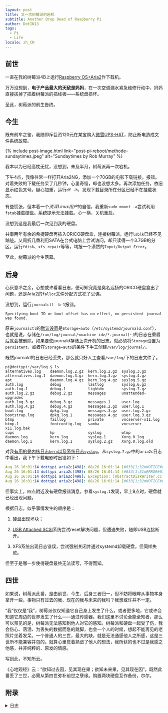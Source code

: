 ```yaml
---
layout: post
title: 又一次树莓派的宕机
subtitle: Another Drop Dead of Raspberry Pi
author: DotIN13
tags:
  - Pi
  - Life
locale: zh_CN
---
```


## 前世

一直在我的树莓派4B上运行[Raspberry OS+Aria2](/2020/04/21/aria-pi/)作下载机。

万万没想到，**电子产品最大的天敌是妈妈**，在一次空调漏水紧急维修行动中，妈妈直接拔掉了插着树莓派的插线板——系统盘损坏。

至此，树莓派的前生告终。

## 今生

既有前车之鉴，我随即斥巨资120元在某宝购入[微雪UPS-HAT](https://www.waveshare.net/wiki/UPS_HAT)，防止断电造成文件系统故障。

{% include post-image.html link="post-pi-reboot/methode-sundaytimes.jpeg" alt="Sundaytimes by Rob Murray" %}

我本以为已经高枕无忧，没想到，未及半月，树莓派再一次宕机。

下午4点，我像往常一样打开Aria2NG，添加一个70GB的电影下载链接，报错。对着失败的下载任务呆了几秒钟，心里奇怪，却也没想太多。再次添加任务，依旧显示红色叉号。疑心加重，运行`df -h`，发现下载目录所在分区已经不在挂载状态。

有些慌张，但本着一个*资深Linux用户*的自信，我重新`sudo mount -a`尝试利用`fstab`挂载硬盘。系统提示无法挂载。心一横，关机重启。

没想到这是我最后一次见到我的硬盘。

共事两年有余的希捷硬盘再插入ORICO硬盘盒，连接树莓派，运行`lsblk`已经不见踪迹。又周折几番利用SATA在台式电脑上尝试访问，却只读得一个3.7GB的分区，运行`fdisk`、`xfs_repair`等等，均报一个漠然的`Input/Output Error`。

至此，树莓派的今生落幕。

## 后身

心灰意冷之余，心想或许看看日志，便可知究竟是臭名远扬的ORICO硬盘盒出了问题，还是Aria2的`falloc`文件分配方式犯了忌讳。

没想到，运行`journalctl -b-1`报错。

```shell
Specifying boot ID or boot offset has no effect, no persistent journal was found.
```

原来`journalctl`的[默认设置](https://askubuntu.com/a/864771)是`Storage=auto`（`/etc/systemd/journald.conf`），也就是说，存储在`/run/log/journal/<machine-id>/*.journal[~]`的日志在重启后就会被删除。如果要使journald存储上次开机的日志，就必须将`Storage`设置为`persistent`，或者在`Storage=auto`的条件下手工创建`/var/log/journal/`。

既然journald的日志已经丢失，那么就只好人工查看`/var/log/`下的日志文件了。

```shell
pi@dottypi:/var/log $ ls
alternatives.log    daemon.log.2.gz  kern.log.2.gz  syslog.3.gz
alternatives.log.1  daemon.log.3.gz  kern.log.3.gz  syslog.4.gz
apt                 daemon.log.4.gz  kern.log.4.gz  syslog.5.gz
auth.log            debug            lastlog        syslog.6.gz
auth.log.1          debug.1          lightdm        syslog.7.gz
auth.log.2.gz       debug.2.gz       messages       unattended-upgrades
auth.log.3.gz       debug.3.gz       messages.1     user.log
auth.log.4.gz       debug.4.gz       messages.2.gz  user.log.1
boot.log            dpkg.log         messages.3.gz  user.log.2.gz
bootstrap.log       dpkg.log.1       messages.4.gz  user.log.3.gz
btmp                faillog          private        vncserver-x11.log
btmp.1              fontconfig.log   samba          vncserver-x11.log.bak
cups                hp               syslog         wtmp
daemon.log          kern.log         syslog.1       Xorg.0.log
daemon.log.1        kern.log.1       syslog.2.gz    Xorg.0.log.old
```

对我[有用的是内核日志`kern`以及系统日志`syslog`](https://askubuntu.com/a/26253)。从`syslog.7.gz`中的`aria2c`日志中看出，我下午下载电影时出错如下：

```yaml
Aug 26 16:01:14 dottypi aria2c[498]: 08/26 16:01:14 [#033[1;32mNOTICE#033[0m] 下载已完成：[MEMORY][METADATA]Almost.Famous.2000.EXTENDED.2160p.BluRay.REMUX.HEVC.DTS-HD.MA.5.1-FGT
Aug 26 16:01:14 dottypi aria2c[498]: 08/26 16:01:14 [#033[1;31mERROR#033[0m] 捕捉到异常
Aug 26 16:01:14 dottypi aria2c[498]: Exception: [AbstractDiskWriter.cc:224] errNum=5 errorCode=15 打开文件 /mnt/Videos/Downloads/Almost.Famous.2000.EXTENDED.2160p.BluRay.REMUX.HEVC.DTS-HD.MA.5.1-FGT/Almost.Famous.2000.EXTENDED.2160p.BluRay.REMUX.HEVC.DTS-HD.MA.5.1-FGT.mkv 失败，原因：输入/输出错误
Aug 26 16:01:14 dottypi aria2c[498]: 08/26 16:01:14 [#033[1;32mNOTICE#033[0m] GID 为 437ddbc0a6eb7f5a 的下载项未完成：/mnt/Videos/Downloads/Almost.Famous.2000.EXTENDED.2160p.BluRay.REMUX.HEVC.DTS-HD.MA.5.1-FGT
```

但事实上，四点附近没有硬盘报错消息。参看`syslog.1`发现，早上9点时，硬盘就已经出现问题。

根据日志，似乎事情发生的顺序是：

1. 硬盘出现坏块；

2. [USB Attached SCSI](https://en.wikipedia.org/wiki/USB_Attached_SCSI)系统尝试reset解决问题，但遭遇失败，随即USB连接断开。

3. XFS系统出现日志错误，尝试强制关闭并通过systemd卸载硬盘，但同样失败。

但至于是哪一步使得硬盘最终无法读写，不得而知。

## 四世

如果说，树莓派此番，是由前世、今生、后身三者归一，但不妨将眼眸从事物本身拿开一些，事物只有过去的我、现在的我与未来的我吗？我想或许并不一定。

“我”仅仅是“我”，树莓派仅仅知道它自己身上发生了什么，或者更多地，它或许会知道它周边的世界发生了什么——通过传感器。我们这里不讨论全能全知者，那么可以预见的是，树莓派无法感知到他人对它的感知。树莓派和硬盘一起受了伤，我会伤心、落泪、为丢失的数据而急的跳脚，也会一个人的时候，想起不能再见的老照片坐着发呆。一个普通人的三世，最大的缺，就是无法通感他人之所感，这是三世所不能兼容并包的。就算心里觉着熟谙了他人的想法，我所获的也不过是我感之他感，并非纯粹的、原发的情感。

写到此，不知所云。

《心地观经》云：“欲知过去因，见其现在果；欲知未来果，见其现在因”。既然此番丢了三世，必需从第四世弥补前世之孽缘。购置两块硬盘互作备份，尔尔。

## 附录

<details>
<summary>
日志
</summary>
{% highlight yaml %}
Aug 26 09:12:55 dottypi kernel: [808772.369054] sd 0:0:0:0: [sda] tag#1 UNKNOWN(0x2003) Result: hostbyte=0x00 driverbyte=0x08 cmd_age=12s
Aug 26 09:12:55 dottypi kernel: [808772.369096] sd 0:0:0:0: [sda] tag#1 Sense Key : 0x3 [current] 
Aug 26 09:12:55 dottypi kernel: [808772.369132] sd 0:0:0:0: [sda] tag#1 ASC=0x11 ASCQ=0x0 
Aug 26 09:12:55 dottypi kernel: [808772.369163] sd 0:0:0:0: [sda] tag#1 CDB: opcode=0x88 88 00 00 00 00 00 9d 76 33 e8 00 00 00 28 00 00
Aug 26 09:12:55 dottypi kernel: [808772.369195] blk_update_request: critical medium error, dev sda, sector 2641769448 op 0x0:(READ) flags 0x80700 phys_seg 5 prio class 0
Aug 26 09:13:19 dottypi kernel: [808797.156003] sd 0:0:0:0: [sda] tag#0 UNKNOWN(0x2003) Result: hostbyte=0x00 driverbyte=0x08 cmd_age=24s
Aug 26 09:13:19 dottypi kernel: [808797.156050] sd 0:0:0:0: [sda] tag#0 Sense Key : 0x3 [current] 
Aug 26 09:13:19 dottypi kernel: [808797.156078] sd 0:0:0:0: [sda] tag#0 ASC=0x11 ASCQ=0x0 
Aug 26 09:13:19 dottypi kernel: [808797.156107] sd 0:0:0:0: [sda] tag#0 CDB: opcode=0x88 88 00 00 00 00 00 9d 76 33 e8 00 00 00 08 00 00
Aug 26 09:13:19 dottypi kernel: [808797.156139] blk_update_request: critical medium error, dev sda, sector 2641769448 op 0x0:(READ) flags 0x0 phys_seg 1 prio class 0
Aug 26 09:18:23 dottypi kernel: [809100.323200] sd 0:0:0:0: [sda] tag#6 UNKNOWN(0x2003) Result: hostbyte=0x00 driverbyte=0x08 cmd_age=10s
Aug 26 09:18:23 dottypi kernel: [809100.323250] sd 0:0:0:0: [sda] tag#6 Sense Key : 0x7 [current] 
Aug 26 09:18:23 dottypi kernel: [809100.323278] sd 0:0:0:0: [sda] tag#6 ASC=0x27 ASCQ=0x0 
Aug 26 09:18:23 dottypi kernel: [809100.323308] sd 0:0:0:0: [sda] tag#6 CDB: opcode=0x88 88 00 00 00 00 00 9e 7f 5c 08 00 00 00 28 00 00
Aug 26 09:18:23 dottypi kernel: [809100.323340] blk_update_request: critical target error, dev sda, sector 2659146760 op 0x0:(READ) flags 0x80700 phys_seg 5 prio class 0
Aug 26 09:18:53 dottypi kernel: [809130.469818] sd 0:0:0:0: [sda] tag#4 uas_eh_abort_handler 0 uas-tag 2 inflight: CMD IN 
Aug 26 09:18:53 dottypi kernel: [809130.469841] sd 0:0:0:0: [sda] tag#4 CDB: opcode=0x88 88 00 00 00 00 00 9e 7f 5c 08 00 00 00 08 00 00
Aug 26 09:18:53 dottypi kernel: [809130.509834] scsi host0: uas_eh_device_reset_handler start
Aug 26 09:18:53 dottypi kernel: [809130.660965] usb 2-2: reset SuperSpeed Gen 1 USB device number 2 using xhci_hcd
Aug 26 09:18:53 dottypi kernel: [809130.696317] scsi host0: uas_eh_device_reset_handler success
Aug 26 09:19:28 dottypi kernel: [809165.669971] sd 0:0:0:0: [sda] tag#5 uas_eh_abort_handler 0 uas-tag 1 inflight: CMD OUT 
Aug 26 09:19:28 dottypi kernel: [809165.669993] sd 0:0:0:0: [sda] tag#5 CDB: opcode=0x8a 8a 08 00 00 00 00 e0 c2 ab 36 00 00 00 02 00 00
Aug 26 09:19:28 dottypi kernel: [809165.670222] xhci_hcd 0000:01:00.0: WARNING: Host System Error
Aug 26 09:19:33 dottypi kernel: [809170.689977] xhci_hcd 0000:01:00.0: xHCI host not responding to stop endpoint command.
Aug 26 09:19:33 dottypi kernel: [809170.689994] xhci_hcd 0000:01:00.0: USBSTS: HCHalted HSE EINT
Aug 26 09:19:33 dottypi kernel: [809170.690038] xhci_hcd 0000:01:00.0: xHCI host controller not responding, assume dead
Aug 26 09:19:33 dottypi kernel: [809170.690081] xhci_hcd 0000:01:00.0: HC died; cleaning up
Aug 26 09:19:33 dottypi kernel: [809170.690742] usb 1-1: USB disconnect, device number 2
Aug 26 09:19:33 dottypi kernel: [809170.691922] usb 2-2: USB disconnect, device number 2
Aug 26 09:19:33 dottypi kernel: [809170.692504] sd 0:0:0:0: [sda] tag#6 uas_zap_pending 0 uas-tag 2 inflight: CMD 
Aug 26 09:19:33 dottypi kernel: [809170.692523] sd 0:0:0:0: [sda] tag#6 CDB: opcode=0x88 88 00 00 00 00 00 9e 7f 5c 08 00 00 00 08 00 00
Aug 26 09:19:33 dottypi kernel: [809170.730039] sd 0:0:0:0: Device offlined - not ready after error recovery
Aug 26 09:19:33 dottypi kernel: [809170.730059] sd 0:0:0:0: Device offlined - not ready after error recovery
Aug 26 09:19:33 dottypi kernel: [809170.769999] blk_update_request: I/O error, dev sda, sector 2659146760 op 0x0:(READ) flags 0x0 phys_seg 1 prio class 0
Aug 26 09:19:33 dottypi kernel: [809170.770042] blk_update_request: I/O error, dev sda, sector 3770854198 op 0x1:(WRITE) flags 0x29800 phys_seg 1 prio class 0
Aug 26 09:19:33 dottypi kernel: [809170.770062] blk_update_request: I/O error, dev sda, sector 3770854198 op 0x1:(WRITE) flags 0x29800 phys_seg 1 prio class 0
Aug 26 09:19:33 dottypi kernel: [809170.770084] XFS (sda2): log I/O error -5
Aug 26 09:19:33 dottypi kernel: [809170.770166] XFS (sda2): xfs_do_force_shutdown(0x2) called from line 1196 of file fs/xfs/xfs_log.c. Return address = 23be8862
Aug 26 09:19:33 dottypi kernel: [809170.770181] XFS (sda2): Log I/O Error Detected. Shutting down filesystem
Aug 26 09:19:33 dottypi kernel: [809170.770208] XFS (sda2): Please unmount the filesystem and rectify the problem(s)
Aug 26 09:19:34 dottypi kernel: [809171.347113] sd 0:0:0:0: [sda] Synchronizing SCSI cache
Aug 26 09:19:34 dottypi systemd[1]: Stopped target Local File Systems.
Aug 26 09:19:34 dottypi systemd[1]: Unmounting /mnt/Videos...
Aug 26 09:19:34 dottypi systemd[1]: Unmounting /mnt/Documents...
Aug 26 09:19:34 dottypi kernel: [809171.534981] XFS (sda1): Unmounting Filesystem
Aug 26 09:19:34 dottypi kernel: [809171.535137] XFS (sda1): log I/O error -5
Aug 26 09:19:34 dottypi kernel: [809171.535181] XFS (sda1): xfs_do_force_shutdown(0x2) called from line 1196 of file fs/xfs/xfs_log.c. Return address = 23be8862
Aug 26 09:19:34 dottypi kernel: [809171.535188] XFS (sda1): Log I/O Error Detected. Shutting down filesystem
Aug 26 09:19:34 dottypi kernel: [809171.535201] XFS (sda1): Please unmount the filesystem and rectify the problem(s)
Aug 26 09:19:34 dottypi kernel: [809171.535232] XFS (sda1): Unable to update superblock counters. Freespace may not be correct on next mount.
Aug 26 09:19:34 dottypi umount[10749]: umount: /mnt/Videos: target is busy.
Aug 26 09:19:34 dottypi systemd[1]: mnt-Videos.mount: Mount process exited, code=exited, status=32/n/a
Aug 26 09:19:34 dottypi systemd[1]: Failed unmounting /mnt/Videos.
Aug 26 09:19:34 dottypi systemd[1]: mnt-Videos.mount: Unit is bound to inactive unit dev-disk-by\x2dpartuuid-d6d003c5\x2dce0f\x2d4af1\x2da18b\x2dd82175e41a10.device. Stopping, too.
Aug 26 09:19:34 dottypi systemd[1]: mnt-Documents.mount: Succeeded.
Aug 26 09:19:34 dottypi systemd[1]: Unmounted /mnt/Documents.
Aug 26 09:19:34 dottypi systemd[1]: Unmounting /mnt/Videos...
Aug 26 09:19:34 dottypi umount[10751]: umount: /mnt/Videos: target is busy.
Aug 26 09:19:34 dottypi systemd[1]: mnt-Videos.mount: Mount process exited, code=exited, status=32/n/a
Aug 26 09:19:34 dottypi systemd[1]: Failed unmounting /mnt/Videos.
Aug 26 09:19:34 dottypi systemd[1]: mnt-Videos.mount: Unit is bound to inactive unit dev-disk-by\x2dpartuuid-d6d003c5\x2dce0f\x2d4af1\x2da18b\x2dd82175e41a10.device. Stopping, too.
Aug 26 09:19:34 dottypi systemd[1]: Unmounting /mnt/Videos...
Aug 26 09:19:34 dottypi umount[10752]: umount: /mnt/Videos: target is busy.
Aug 26 09:19:34 dottypi systemd[1]: mnt-Videos.mount: Mount process exited, code=exited, status=32/n/a
Aug 26 09:19:34 dottypi systemd[1]: Failed unmounting /mnt/Videos.
Aug 26 09:19:34 dottypi systemd[1]: mnt-Videos.mount: Unit is bound to inactive unit dev-disk-by\x2dpartuuid-d6d003c5\x2dce0f\x2d4af1\x2da18b\x2dd82175e41a10.device. Stopping, too.
Aug 26 09:19:34 dottypi systemd[1]: Unmounting /mnt/Videos...
Aug 26 09:19:34 dottypi umount[10753]: umount: /mnt/Videos: target is busy.
Aug 26 09:19:34 dottypi systemd[1]: mnt-Videos.mount: Mount process exited, code=exited, status=32/n/a
Aug 26 09:19:34 dottypi systemd[1]: Failed unmounting /mnt/Videos.
Aug 26 09:19:34 dottypi systemd[1]: mnt-Videos.mount: Unit is bound to inactive unit dev-disk-by\x2dpartuuid-d6d003c5\x2dce0f\x2d4af1\x2da18b\x2dd82175e41a10.device. Stopping, too.
Aug 26 09:19:34 dottypi systemd[1]: Unmounting /mnt/Videos...
Aug 26 09:19:34 dottypi umount[10754]: umount: /mnt/Videos: target is busy.
Aug 26 09:19:34 dottypi systemd[1]: mnt-Videos.mount: Mount process exited, code=exited, status=32/n/a
Aug 26 09:19:34 dottypi systemd[1]: Failed unmounting /mnt/Videos.
Aug 26 09:19:34 dottypi systemd[1]: mnt-Videos.mount: Unit is bound to inactive unit dev-disk-by\x2dpartuuid-d6d003c5\x2dce0f\x2d4af1\x2da18b\x2dd82175e41a10.device. Stopping, too.
Aug 26 09:19:34 dottypi systemd[1]: Unmounting /mnt/Videos...
Aug 26 09:19:34 dottypi umount[10755]: umount: /mnt/Videos: target is busy.
Aug 26 09:19:34 dottypi systemd[1]: mnt-Videos.mount: Mount process exited, code=exited, status=32/n/a
Aug 26 09:19:34 dottypi systemd[1]: Failed unmounting /mnt/Videos.
Aug 26 09:19:34 dottypi systemd[1]: mnt-Videos.mount: Unit is bound to inactive unit dev-disk-by\x2dpartuuid-d6d003c5\x2dce0f\x2d4af1\x2da18b\x2dd82175e41a10.device. Stopping, too.
Aug 26 09:19:34 dottypi systemd[1]: Unmounting /mnt/Videos...
Aug 26 09:19:34 dottypi umount[10756]: umount: /mnt/Videos: target is busy.
Aug 26 09:19:34 dottypi systemd[1]: mnt-Videos.mount: Mount process exited, code=exited, status=32/n/a
Aug 26 09:19:34 dottypi systemd[1]: Failed unmounting /mnt/Videos.
Aug 26 09:19:34 dottypi systemd[1]: mnt-Videos.mount: Unit is bound to inactive unit dev-disk-by\x2dpartuuid-d6d003c5\x2dce0f\x2d4af1\x2da18b\x2dd82175e41a10.device. Stopping, too.
Aug 26 09:19:34 dottypi systemd[1]: Unmounting /mnt/Videos...
Aug 26 09:19:34 dottypi umount[10757]: umount: /mnt/Videos: target is busy.
Aug 26 09:19:34 dottypi systemd[1]: mnt-Videos.mount: Mount process exited, code=exited, status=32/n/a
Aug 26 09:19:34 dottypi systemd[1]: Failed unmounting /mnt/Videos.
Aug 26 09:19:34 dottypi systemd[1]: mnt-Videos.mount: Unit is bound to inactive unit dev-disk-by\x2dpartuuid-d6d003c5\x2dce0f\x2d4af1\x2da18b\x2dd82175e41a10.device. Stopping, too.
Aug 26 09:19:34 dottypi systemd[1]: Unmounting /mnt/Videos...
Aug 26 09:19:34 dottypi umount[10758]: umount: /mnt/Videos: target is busy.
Aug 26 09:19:34 dottypi systemd[1]: mnt-Videos.mount: Mount process exited, code=exited, status=32/n/a
Aug 26 09:19:34 dottypi systemd[1]: Failed unmounting /mnt/Videos.
Aug 26 09:19:34 dottypi systemd[1]: mnt-Videos.mount: Unit is bound to inactive unit dev-disk-by\x2dpartuuid-d6d003c5\x2dce0f\x2d4af1\x2da18b\x2dd82175e41a10.device. Stopping, too.
Aug 26 09:19:34 dottypi systemd[1]: Unmounting /mnt/Videos...
Aug 26 09:19:34 dottypi umount[10759]: umount: /mnt/Videos: target is busy.
Aug 26 09:19:34 dottypi systemd[1]: mnt-Videos.mount: Mount process exited, code=exited, status=32/n/a
Aug 26 09:19:34 dottypi systemd[1]: Failed unmounting /mnt/Videos.
Aug 26 09:19:34 dottypi systemd[1]: mnt-Videos.mount: Unit is bound to inactive unit dev-disk-by\x2dpartuuid-d6d003c5\x2dce0f\x2d4af1\x2da18b\x2dd82175e41a10.device. Stopping, too.
Aug 26 09:19:34 dottypi systemd[1]: Unmounting /mnt/Videos...
Aug 26 09:19:34 dottypi umount[10760]: umount: /mnt/Videos: target is busy.
Aug 26 09:19:34 dottypi systemd[1]: mnt-Videos.mount: Mount process exited, code=exited, status=32/n/a
Aug 26 09:19:34 dottypi systemd[1]: Failed unmounting /mnt/Videos.
Aug 26 09:19:34 dottypi systemd[1]: mnt-Videos.mount: Unit is bound to inactive unit dev-disk-by\x2dpartuuid-d6d003c5\x2dce0f\x2d4af1\x2da18b\x2dd82175e41a10.device. Stopping, too.
Aug 26 09:19:34 dottypi systemd[1]: Unmounting /mnt/Videos...
Aug 26 09:19:34 dottypi umount[10761]: umount: /mnt/Videos: target is busy.
Aug 26 09:19:34 dottypi systemd[1]: mnt-Videos.mount: Mount process exited, code=exited, status=32/n/a
Aug 26 09:19:34 dottypi systemd[1]: Failed unmounting /mnt/Videos.
Aug 26 09:19:34 dottypi systemd[1]: mnt-Videos.mount: Unit is bound to inactive unit dev-disk-by\x2dpartuuid-d6d003c5\x2dce0f\x2d4af1\x2da18b\x2dd82175e41a10.device. Stopping, too.
Aug 26 09:19:34 dottypi systemd[1]: Unmounting /mnt/Videos...
Aug 26 09:19:34 dottypi umount[10762]: umount: /mnt/Videos: target is busy.
Aug 26 09:19:34 dottypi systemd[1]: mnt-Videos.mount: Mount process exited, code=exited, status=32/n/a
Aug 26 09:19:34 dottypi systemd[1]: Failed unmounting /mnt/Videos.
Aug 26 09:19:34 dottypi systemd[1]: mnt-Videos.mount: Unit is bound to inactive unit dev-disk-by\x2dpartuuid-d6d003c5\x2dce0f\x2d4af1\x2da18b\x2dd82175e41a10.device. Stopping, too.
Aug 26 09:19:34 dottypi systemd[1]: Unmounting /mnt/Videos...
Aug 26 09:19:34 dottypi umount[10763]: umount: /mnt/Videos: target is busy.
Aug 26 09:19:34 dottypi systemd[1]: mnt-Videos.mount: Mount process exited, code=exited, status=32/n/a
Aug 26 09:19:34 dottypi systemd[1]: Failed unmounting /mnt/Videos.
Aug 26 09:19:34 dottypi systemd[1]: mnt-Videos.mount: Unit is bound to inactive unit dev-disk-by\x2dpartuuid-d6d003c5\x2dce0f\x2d4af1\x2da18b\x2dd82175e41a10.device. Stopping, too.
Aug 26 09:19:34 dottypi systemd[1]: Unmounting /mnt/Videos...
Aug 26 09:19:34 dottypi umount[10764]: umount: /mnt/Videos: target is busy.
Aug 26 09:19:34 dottypi systemd[1]: mnt-Videos.mount: Mount process exited, code=exited, status=32/n/a
Aug 26 09:19:34 dottypi systemd[1]: Failed unmounting /mnt/Videos.
Aug 26 09:19:34 dottypi systemd[1]: mnt-Videos.mount: Unit is bound to inactive unit dev-disk-by\x2dpartuuid-d6d003c5\x2dce0f\x2d4af1\x2da18b\x2dd82175e41a10.device. Stopping, too.
Aug 26 09:19:34 dottypi systemd[1]: Unmounting /mnt/Videos...
Aug 26 09:19:34 dottypi umount[10765]: umount: /mnt/Videos: target is busy.
Aug 26 09:19:34 dottypi systemd[1]: mnt-Videos.mount: Mount process exited, code=exited, status=32/n/a
Aug 26 09:19:34 dottypi systemd[1]: Failed unmounting /mnt/Videos.
Aug 26 09:19:34 dottypi systemd[1]: mnt-Videos.mount: Unit is bound to inactive unit dev-disk-by\x2dpartuuid-d6d003c5\x2dce0f\x2d4af1\x2da18b\x2dd82175e41a10.device. Stopping, too.
Aug 26 09:19:34 dottypi systemd[1]: Unmounting /mnt/Videos...
Aug 26 09:19:34 dottypi umount[10766]: umount: /mnt/Videos: target is busy.
Aug 26 09:19:34 dottypi systemd[1]: mnt-Videos.mount: Mount process exited, code=exited, status=32/n/a
Aug 26 09:19:34 dottypi systemd[1]: Failed unmounting /mnt/Videos.
Aug 26 09:19:34 dottypi systemd[1]: mnt-Videos.mount: Unit is bound to inactive unit dev-disk-by\x2dpartuuid-d6d003c5\x2dce0f\x2d4af1\x2da18b\x2dd82175e41a10.device, but not stopping since we tried this too often recently.
Aug 26 09:19:34 dottypi kernel: [809171.940001] sd 0:0:0:0: [sda] Synchronize Cache(10) failed: Result: hostbyte=0x07 driverbyte=0x00
Aug 26 09:19:34 dottypi kernel: [809172.000572] xhci_hcd 0000:01:00.0: WARN Can't disable streams for endpoint 0x82, streams are being disabled already
{% endhighlight %}
</details>
